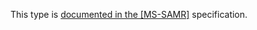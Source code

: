 This type is [documented in the [MS-SAMR]](https://learn.microsoft.com/en-us/openspecs/windows_protocols/ms-samr/dc0d27ac-5218-4709-9d1b-cab6f6d90b10) specification.
